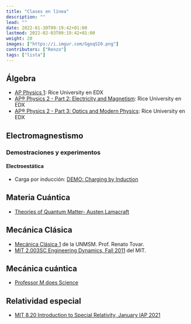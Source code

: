 ```yaml
---
title: "Clases en línea"
description: ""
lead: ""
date: 2022-01-30T09:19:42+01:00
lastmod: 2022-02-03T09:19:42+01:00
weight: 20
images: ["https://i.imgur.com/GgoqSI0.png"]
contributors: ["Renzo"]
tags: ["lista"]
---
```


## Álgebra

- [AP Physics 1](https://www.edx.org/course/ap-physics-1-ricex-advphy1x#!): Rice University en EDX
- [AP® Physics 2 - Part 2: Electricity and Magnetism](https://www.edx.org/course/apr-physics-2-part-2-electricity-ricex-advphy2-2x-0): Rice University en EDX
- [AP® Physics 2 - Part 3: Optics and Modern Physics](https://www.edx.org/course/apr-physics-2-part-3-optics-modern-ricex-advphy2-3x-0): Rice University en EDX

## Electromagnestismo
### Demostraciones y experimentos
#### Electroestática

- Carga por inducción: [DEMO: Charging by Induction](https://www.youtube.com/watch?v=N-Wofq4Jz2M)

## Materia Cuántica

- [Theories of Quantum Matter- Austen Lamacraft](https://austen.uk/courses/tqm/)

## Mecánica Clásica

- [Mecánica Clásica 1](https://youtube.com/playlist?list=PLK_B1a9wXn7cGxUYiYntVakSMAx6VwhDH) de la UNMSM. Prof. Renato Tovar.
- [MIT 2.003SC Engineering Dynamics, Fall 2011](https://youtube.com/playlist?list=PLUl4u3cNGP62esZEwffjMAsEMW_YArxYC) del MIT.

## Mecánica cuántica

- [Professor M does Science](https://www.youtube.com/c/ProfessorMdoesScience/featured)

## Relatividad especial

- [MIT 8.20 Introduction to Special Relativity, January IAP 2021](https://youtube.com/playlist?list=PLUl4u3cNGP61Zc3rR6wVM0kpsiyIq0fk8)